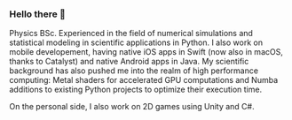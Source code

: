 ### Hello there 👋
Physics BSc. Experienced in the field of numerical simulations and statistical modeling in scientific applications in Python. I also work on mobile developement, having native iOS apps in Swift (now also in macOS, thanks to Catalyst) and native Android apps in Java. My scientific background has also pushed me into the realm of high performance computing: Metal shaders for accelerated GPU computations and Numba additions to existing Python projects to optimize their execution time.

On the personal side, I also work on 2D games using Unity and C#.
